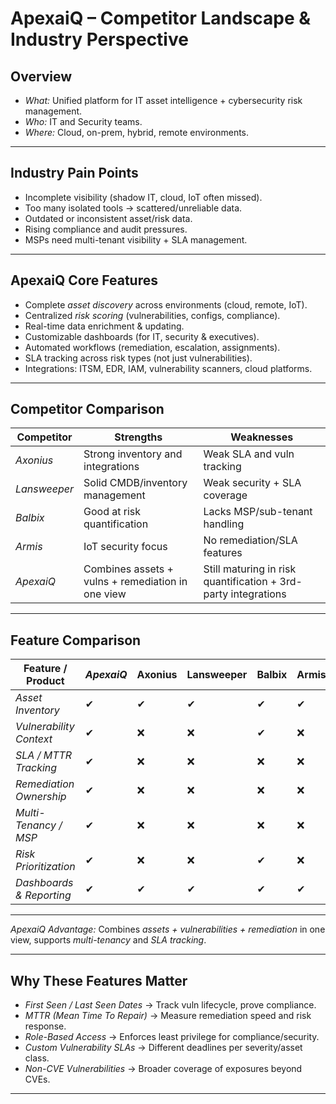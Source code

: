 #  ApexaiQ – Competitor Landscape & Industry Perspective

##  Overview
- *What:* Unified platform for IT asset intelligence + cybersecurity risk management.  
- *Who:* IT and Security teams.  
- *Where:* Cloud, on-prem, hybrid, remote environments.  

---

##  Industry Pain Points
- Incomplete visibility (shadow IT, cloud, IoT often missed).  
- Too many isolated tools → scattered/unreliable data.  
- Outdated or inconsistent asset/risk data.  
- Rising compliance and audit pressures.  
- MSPs need multi-tenant visibility + SLA management.  

---

## ApexaiQ Core Features
- Complete *asset discovery* across environments (cloud, remote, IoT).  
- Centralized *risk scoring* (vulnerabilities, configs, compliance).  
- Real-time data enrichment & updating.  
- Customizable dashboards (for IT, security & executives).  
- Automated workflows (remediation, escalation, assignments).  
- SLA tracking across risk types (not just vulnerabilities).  
- Integrations: ITSM, EDR, IAM, vulnerability scanners, cloud platforms.  

---

##  Competitor Comparison

| Competitor   | Strengths                           | Weaknesses                              |
|--------------|--------------------------------------|------------------------------------------|
| *Axonius*  | Strong inventory and integrations    | Weak SLA and vuln tracking               |
| *Lansweeper* | Solid CMDB/inventory management     | Weak security + SLA coverage             |
| *Balbix*   | Good at risk quantification          | Lacks MSP/sub-tenant handling            |
| *Armis*    | IoT security focus                   | No remediation/SLA features              |
| *ApexaiQ*  | Combines assets + vulns + remediation in one view | Still maturing in risk quantification + 3rd-party integrations |

---

## Feature Comparison

| Feature / Product     | *ApexaiQ* | Axonius | Lansweeper | Balbix | Armis |
|------------------------|-------------|---------|------------|--------|-------|
| *Asset Inventory*    | ✔          | ✔      | ✔         | ✔     | ✔    | 
| *Vulnerability Context* | ✔      | ❌      | ❌         | ✔     | ❌    | 
| *SLA / MTTR Tracking* | ✔         | ❌      | ❌         | ❌     | ❌    | 
| *Remediation Ownership* | ✔       | ❌      | ❌         | ❌     | ❌    | 
| *Multi-Tenancy / MSP*  | ✔        | ❌      | ❌         | ❌     | ❌    | 
| *Risk Prioritization*  | ✔        | ❌      | ❌         | ✔     | ❌    | 
| *Dashboards & Reporting* | ✔      | ✔      | ✔         | ✔     | ✔    | 

---

 *ApexaiQ Advantage:* Combines *assets + vulnerabilities + remediation* in one view, supports *multi-tenancy* and *SLA tracking*.  

---

##  Why These Features Matter
- *First Seen / Last Seen Dates* → Track vuln lifecycle, prove compliance.  
- *MTTR (Mean Time To Repair)* → Measure remediation speed and risk response.  
- *Role-Based Access* → Enforces least privilege for compliance/security.  
- *Custom Vulnerability SLAs* → Different deadlines per severity/asset class.  
- *Non-CVE Vulnerabilities* → Broader coverage of exposures beyond CVEs.  

---